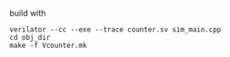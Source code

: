 build with
```
verilator --cc --exe --trace counter.sv sim_main.cpp
cd obj_dir
make -f Vcounter.mk
```
